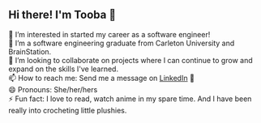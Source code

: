## Hi there! I'm Tooba 👋

👀 I’m interested in started my career as a software engineer! <br>
🌱 I’m a software engineering graduate from Carleton University and BrainStation. <br>
💞️ I’m looking to collaborate on projects where I can continue to grow and expand on the skills I've learned. <br>
📫 How to reach me: Send me a message on [LinkedIn](www.linkedin.com/in/tooba-sheikh) 🙂 <br>
😄 Pronouns: She/her/hers <br>
⚡ Fun fact: I love to read, watch anime in my spare time. And I have been really into crocheting little plushies. <br>



<!--
**ToobaKS/ToobaKS** is a ✨ _special_ ✨ repository because its `README.md` (this file) appears on your GitHub profile.

Here are some ideas to get you started:

- 🔭 I’m currently working on ...
- 🌱 I’m currently learning ...
- 👯 I’m looking to collaborate on ...
- 🤔 I’m looking for help with ...
- 💬 Ask me about ...
- 📫 How to reach me: ...
- 😄 Pronouns: ...
- ⚡ Fun fact: ...
-->

